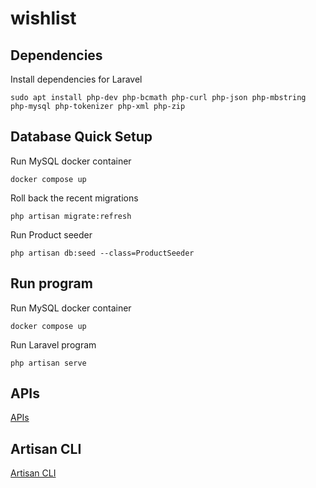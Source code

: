 # wishlist

## Dependencies
Install dependencies for Laravel
```
sudo apt install php-dev php-bcmath php-curl php-json php-mbstring php-mysql php-tokenizer php-xml php-zip
```

## Database Quick Setup
Run MySQL docker container
```
docker compose up
```

Roll back the recent migrations
```
php artisan migrate:refresh
```

Run Product seeder
```
php artisan db:seed --class=ProductSeeder
```

## Run program
Run MySQL docker container
```
docker compose up
```

Run Laravel program
```
php artisan serve
```

## APIs
[APIs](./docs/api.md)

## Artisan CLI
[Artisan CLI](./docs/artisan_cli.md)
